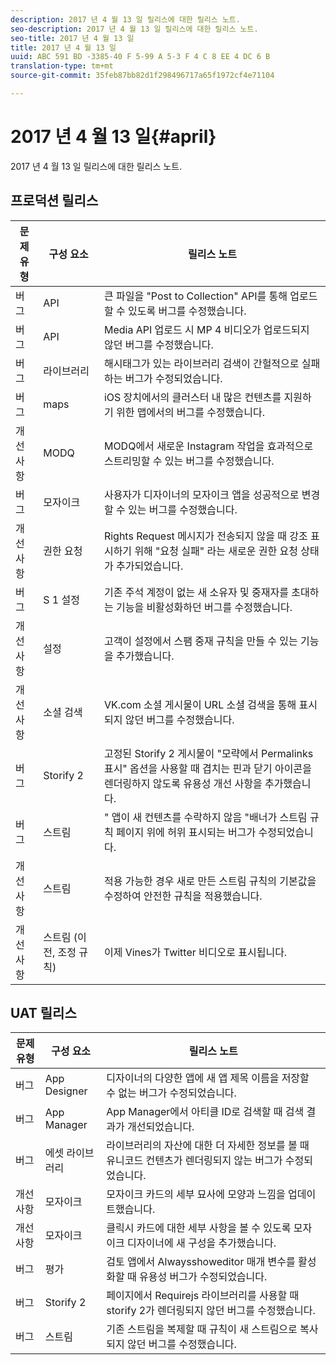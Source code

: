 ```yaml
---
description: 2017 년 4 월 13 일 릴리스에 대한 릴리스 노트.
seo-description: 2017 년 4 월 13 일 릴리스에 대한 릴리스 노트.
seo-title: 2017 년 4 월 13 일
title: 2017 년 4 월 13 일
uuid: ABC 591 BD -3385-40 F 5-99 A 5-3 F 4 C 8 EE 4 DC 6 B
translation-type: tm+mt
source-git-commit: 35feb87bb82d1f298496717a65f1972cf4e71104

---
```



# 2017 년 4 월 13 일{#april}

2017 년 4 월 13 일 릴리스에 대한 릴리스 노트.

## 프로덕션 릴리스

| **문제 유형** | **구성 요소** | **릴리스 노트** |
|---|---|---|
| 버그 | API | 큰 파일을 "Post to Collection" API를 통해 업로드할 수 있도록 버그를 수정했습니다. |
| 버그 | API | Media API 업로드 시 MP 4 비디오가 업로드되지 않던 버그를 수정했습니다. |
| 버그 | 라이브러리 | 해시태그가 있는 라이브러리 검색이 간헐적으로 실패하는 버그가 수정되었습니다. |
| 버그 | maps | iOS 장치에서의 클러스터 내 많은 컨텐츠를 지원하기 위한 맵에서의 버그를 수정했습니다. |
| 개선 사항 | MODQ | MODQ에서 새로운 Instagram 작업을 효과적으로 스트리밍할 수 있는 버그를 수정했습니다. |
| 버그 | 모자이크 | 사용자가 디자이너의 모자이크 앱을 성공적으로 변경할 수 있는 버그를 수정했습니다. |
| 개선 사항 | 권한 요청 | Rights Request 메시지가 전송되지 않을 때 강조 표시하기 위해 "요청 실패" 라는 새로운 권한 요청 상태가 추가되었습니다. |
| 버그 | S 1 설정 | 기존 주석 계정이 없는 새 소유자 및 중재자를 초대하는 기능을 비활성화하던 버그를 수정했습니다. |
| 개선 사항 | 설정 | 고객이 설정에서 스팸 중재 규칙을 만들 수 있는 기능을 추가했습니다. |
| 개선 사항 | 소셜 검색 | VK.com 소셜 게시물이 URL 소셜 검색을 통해 표시되지 않던 버그를 수정했습니다. |
| 버그 | Storify 2 | 고정된 Storify 2 게시물이 "모략에서 Permalinks 표시" 옵션을 사용할 때 겹치는 핀과 닫기 아이콘을 렌더링하지 않도록 유용성 개선 사항을 추가했습니다. |
| 버그 | 스트림 | " 앱이 새 컨텐츠를 수락하지 않음 "배너가 스트림 규칙 페이지 위에 허위 표시되는 버그가 수정되었습니다. |
| 개선 사항 | 스트림 | 적용 가능한 경우 새로 만든 스트림 규칙의 기본값을 수정하여 안전한 규칙을 적용했습니다. |
| 개선 사항 | 스트림 (이전, 조정 규칙) | 이제 Vines가 Twitter 비디오로 표시됩니다. |

## UAT 릴리스

| **문제 유형** | **구성 요소** | **릴리스 노트** |
|---|---|---|
| 버그 | App Designer | 디자이너의 다양한 앱에 새 앱 제목 이름을 저장할 수 없는 버그가 수정되었습니다. |
| 버그 | App Manager | App Manager에서 아티클 ID로 검색할 때 검색 결과가 개선되었습니다. |
| 버그 | 에셋 라이브러리 | 라이브러리의 자산에 대한 더 자세한 정보를 볼 때 유니코드 컨텐츠가 렌더링되지 않는 버그가 수정되었습니다. |
| 개선 사항 | 모자이크 | 모자이크 카드의 세부 묘사에 모양과 느낌을 업데이트했습니다. |
| 개선 사항 | 모자이크 | 클릭시 카드에 대한 세부 사항을 볼 수 있도록 모자이크 디자이너에 새 구성을 추가했습니다. |
| 버그 | 평가 | 검토 앱에서 Alwaysshoweditor 매개 변수를 활성화할 때 유용성 버그가 수정되었습니다. |
| 버그 | Storify 2 | 페이지에서 Requirejs 라이브러리를 사용할 때 storify 2가 렌더링되지 않던 버그를 수정했습니다. |
| 버그 | 스트림 | 기존 스트림을 복제할 때 규칙이 새 스트림으로 복사되지 않던 버그를 수정했습니다. |

